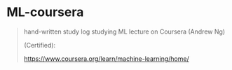 # ML-coursera
> hand-written study log studying ML lecture on Coursera (Andrew Ng)
> 
> (Certified):
> 
> https://www.coursera.org/learn/machine-learning/home/
